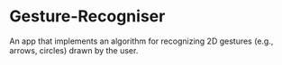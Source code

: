 # Gesture-Recogniser
 An app that implements an algorithm for recognizing 2D gestures (e.g., arrows, circles) drawn by the user.
